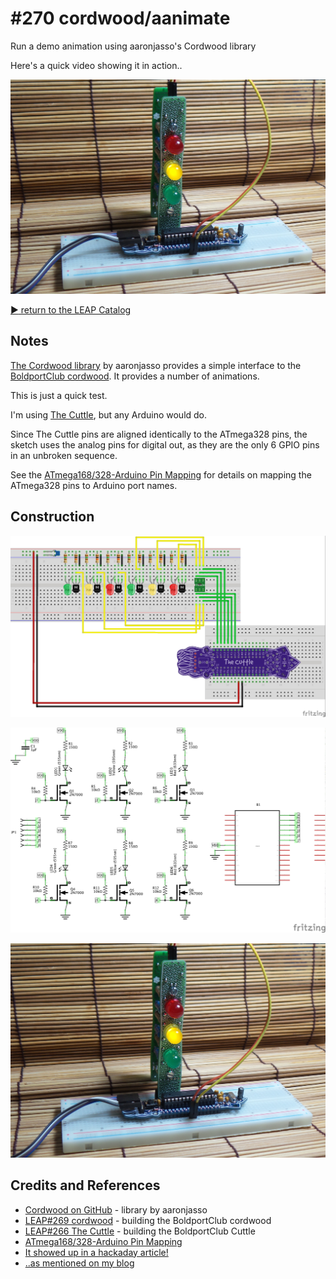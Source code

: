 # #270 cordwood/aanimate

Run a demo animation using aaronjasso's Cordwood library

Here's a quick video showing it in action..

[![Build](./assets/aanimate_build.jpg?raw=true)](http://www.youtube.com/watch?v=0WyH_XYZ9tg)

[:arrow_forward: return to the LEAP Catalog](http://leap.tardate.com)

## Notes

[The Cordwood library](https://github.com/aaronjasso/Cordwood) by aaronjasso provides a simple interface
to the [BoldportClub cordwood](../). It provides a number of animations.

This is just a quick test.

I'm using [The Cuttle](../../TheCuttle), but any Arduino would do.

Since The Cuttle pins are aligned identically to the ATmega328 pins, the sketch
uses the analog pins for digital out, as they are the only 6 GPIO pins in an unbroken sequence.

See the [ATmega168/328-Arduino Pin Mapping](https://www.arduino.cc/en/Hacking/PinMapping168) for details on mapping the ATmega328 pins to Arduino port names.

## Construction

![Breadboard](./assets/aanimate_bb.jpg?raw=true)

![Schematic](./assets/aanimate_schematic.jpg?raw=true)

![Build](./assets/aanimate_build.jpg?raw=true)

## Credits and References
* [Cordwood on GitHub](https://github.com/aaronjasso/Cordwood) - library by aaronjasso
* [LEAP#269 cordwood](../) - building the BoldportClub cordwood
* [LEAP#266 The Cuttle](../../TheCuttle) - building the BoldportClub Cuttle
* [ATmega168/328-Arduino Pin Mapping](https://www.arduino.cc/en/Hacking/PinMapping168)
* [It showed up in a hackaday article!](http://hackaday.com/2017/03/24/retrotechtacular-tinkertoy-and-cordwood-in-the-pre-ic-era/)
* [..as mentioned on my blog](https://blog.tardate.com/2017/04/leap270-cordwood-aanimations.html)
